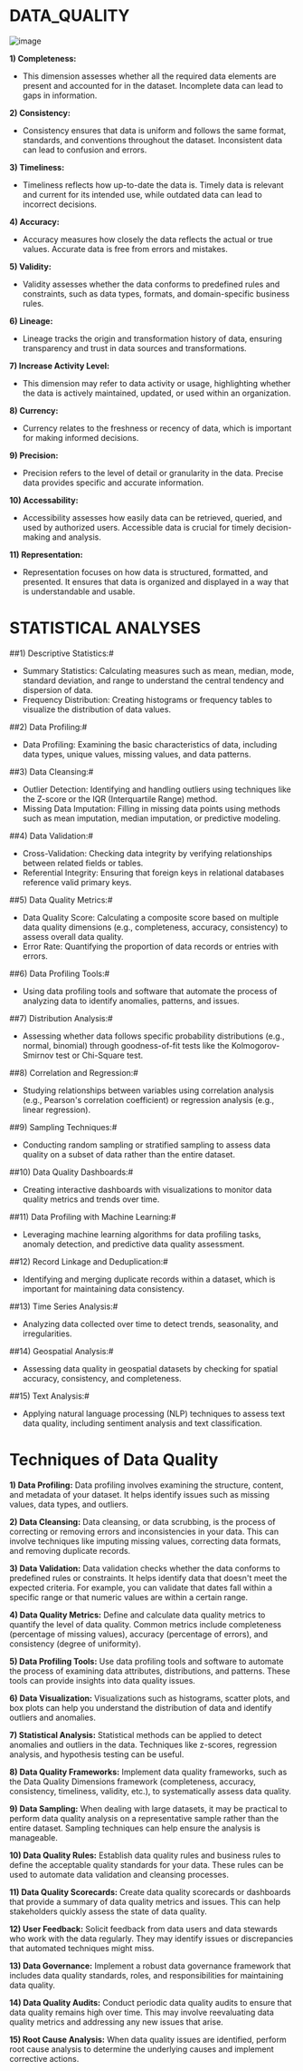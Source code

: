 # DATA_QUALITY

![image](https://github.com/DataSolutions360/DATA-QUALITY/assets/8845050/b15ad4d3-75af-41d9-82e4-e4f6fd519e76)

**1) Completeness:** 
- This dimension assesses whether all the required data elements are present and accounted for in the dataset. Incomplete data can lead to gaps in information.

**2) Consistency:** 
- Consistency ensures that data is uniform and follows the same format, standards, and conventions throughout the dataset. Inconsistent data can lead to confusion and errors.

**3) Timeliness:** 
- Timeliness reflects how up-to-date the data is. Timely data is relevant and current for its intended use, while outdated data can lead to incorrect decisions.

**4) Accuracy:** 
- Accuracy measures how closely the data reflects the actual or true values. Accurate data is free from errors and mistakes.

**5) Validity:** 
- Validity assesses whether the data conforms to predefined rules and constraints, such as data types, formats, and domain-specific business rules.

**6) Lineage:** 
- Lineage tracks the origin and transformation history of data, ensuring transparency and trust in data sources and transformations.

**7) Increase Activity Level:** 
- This dimension may refer to data activity or usage, highlighting whether the data is actively maintained, updated, or used within an organization.

**8) Currency:** 
- Currency relates to the freshness or recency of data, which is important for making informed decisions.

**9) Precision:** 
- Precision refers to the level of detail or granularity in the data. Precise data provides specific and accurate information.

**10) Accessability:** 
- Accessibility assesses how easily data can be retrieved, queried, and used by authorized users. Accessible data is crucial for timely decision-making and analysis.

**11) Representation:** 
- Representation focuses on how data is structured, formatted, and presented. It ensures that data is organized and displayed in a way that is understandable and usable.

# STATISTICAL ANALYSES 

##1) Descriptive Statistics:#

- Summary Statistics: Calculating measures such as mean, median, mode, standard deviation, and range to understand the central tendency and dispersion of data.
- Frequency Distribution: Creating histograms or frequency tables to visualize the distribution of data values.

##2) Data Profiling:#

- Data Profiling: Examining the basic characteristics of data, including data types, unique values, missing values, and data patterns.

##3) Data Cleansing:#

- Outlier Detection: Identifying and handling outliers using techniques like the Z-score or the IQR (Interquartile Range) method.
- Missing Data Imputation: Filling in missing data points using methods such as mean imputation, median imputation, or predictive modeling.

##4) Data Validation:#

- Cross-Validation: Checking data integrity by verifying relationships between related fields or tables.
- Referential Integrity: Ensuring that foreign keys in relational databases reference valid primary keys.

##5) Data Quality Metrics:#

- Data Quality Score: Calculating a composite score based on multiple data quality dimensions (e.g., completeness, accuracy, consistency) to assess overall data quality.
- Error Rate: Quantifying the proportion of data records or entries with errors.

##6) Data Profiling Tools:#

- Using data profiling tools and software that automate the process of analyzing data to identify anomalies, patterns, and issues.

##7) Distribution Analysis:#

- Assessing whether data follows specific probability distributions (e.g., normal, binomial) through goodness-of-fit tests like the Kolmogorov-Smirnov test or Chi-Square test.

##8) Correlation and Regression:#

- Studying relationships between variables using correlation analysis (e.g., Pearson's correlation coefficient) or regression analysis (e.g., linear regression).

##9) Sampling Techniques:#

- Conducting random sampling or stratified sampling to assess data quality on a subset of data rather than the entire dataset.

##10) Data Quality Dashboards:#

- Creating interactive dashboards with visualizations to monitor data quality metrics and trends over time.

##11) Data Profiling with Machine Learning:#

- Leveraging machine learning algorithms for data profiling tasks, anomaly detection, and predictive data quality assessment.

##12) Record Linkage and Deduplication:#

- Identifying and merging duplicate records within a dataset, which is important for maintaining data consistency.

##13) Time Series Analysis:#

- Analyzing data collected over time to detect trends, seasonality, and irregularities.

##14) Geospatial Analysis:#

- Assessing data quality in geospatial datasets by checking for spatial accuracy, consistency, and completeness.

##15) Text Analysis:#

- Applying natural language processing (NLP) techniques to assess text data quality, including sentiment analysis and text classification.
























# Techniques of Data Quality

__1) Data Profiling:__  Data profiling involves examining the structure, content, and metadata of your dataset. It helps identify issues such as missing values, data types, and outliers.

__2) Data Cleansing:__  Data cleansing, or data scrubbing, is the process of correcting or removing errors and inconsistencies in your data. This can involve techniques like imputing missing values, correcting data formats, and removing duplicate records.

__3) Data Validation:__ Data validation checks whether the data conforms to predefined rules or constraints. It helps identify data that doesn't meet the expected criteria. For example, you can validate that dates fall within a specific range or that numeric values are within a certain range.

__4) Data Quality Metrics:__ Define and calculate data quality metrics to quantify the level of data quality. Common metrics include completeness (percentage of missing values), accuracy (percentage of errors), and consistency (degree of uniformity).

__5) Data Profiling Tools:__ Use data profiling tools and software to automate the process of examining data attributes, distributions, and patterns. These tools can provide insights into data quality issues.

__6) Data Visualization:__ Visualizations such as histograms, scatter plots, and box plots can help you understand the distribution of data and identify outliers and anomalies.

__7) Statistical Analysis:__ Statistical methods can be applied to detect anomalies and outliers in the data. Techniques like z-scores, regression analysis, and hypothesis testing can be useful.

__8) Data Quality Frameworks:__ Implement data quality frameworks, such as the Data Quality Dimensions framework (completeness, accuracy, consistency, timeliness, validity, etc.), to systematically assess data quality.

__9) Data Sampling:__ When dealing with large datasets, it may be practical to perform data quality analysis on a representative sample rather than the entire dataset. Sampling techniques can help ensure the analysis is manageable.

__10) Data Quality Rules:__ Establish data quality rules and business rules to define the acceptable quality standards for your data. These rules can be used to automate data validation and cleansing processes.

__11) Data Quality Scorecards:__  Create data quality scorecards or dashboards that provide a summary of data quality metrics and issues. This can help stakeholders quickly assess the state of data quality.

__12) User Feedback:__ Solicit feedback from data users and data stewards who work with the data regularly. They may identify issues or discrepancies that automated techniques might miss.

__13) Data Governance:__ Implement a robust data governance framework that includes data quality standards, roles, and responsibilities for maintaining data quality.

__14) Data Quality Audits:__ Conduct periodic data quality audits to ensure that data quality remains high over time. This may involve reevaluating data quality metrics and addressing any new issues that arise.

__15) Root Cause Analysis:__ When data quality issues are identified, perform root cause analysis to determine the underlying causes and implement corrective actions.
